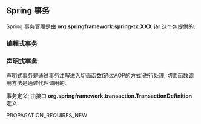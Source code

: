 ## Spring 事务

Spring 事务管理是由 **org.springframework:spring-tx.XXX.jar** 这个包提供的.

 

### 编程式事务

### 声明式事务

声明式事务是通过事务注解进入切面函数(通过AOP的方式)进行处理, 切面函数调用方法是通过代理调用的. 


事务定义: 由接口 **org.springframework.transaction.TransactionDefinition** 定义.

PROPAGATION_REQUIRES_NEW
